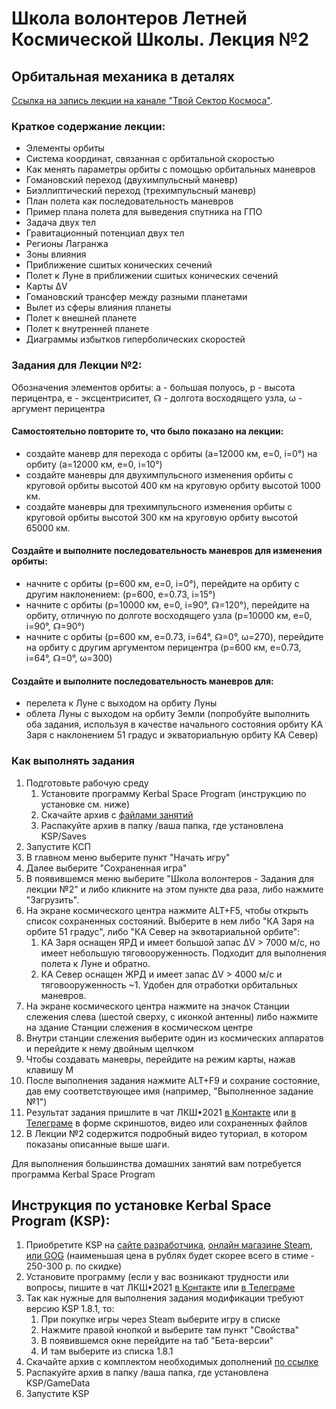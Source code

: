 # Школа волонтеров Летней Космической Школы. Лекция №2
## Орбитальная механика в деталях

[Ссылка на запись лекции на канале "Твой Сектор Космоса"](https://www.youtube.com/watch?v=CM8A39ABGeU).

### Краткое содержание лекции:
* Элементы орбиты
* Система координат, связанная с орбитальной скоростью
* Как менять параметры орбиты с помощью орбитальных маневров
* Гомановский переход (двухимпульсный маневр)
* Биэллиптический переход (трехимпульсный маневр)
* План полета как последовательность маневров
* Пример плана полета для выведения спутника на ГПО
* Задача двух тел
* Гравитационный потенциал двух тел
* Регионы Лагранжа
* Зоны влияния
* Приближение сшитых конических сечений
* Полет к Луне в приближении сшитых конических сечений
* Карты ΔV
* Гомановский трансфер между разными планетами
* Вылет из сферы влияния планеты
* Полет к внешней планете
* Полет к внутренней планете
* Диаграммы избытков гиперболических скоростей

### Задания для Лекции №2:
Обозначения элементов орбиты:
а - большая полуось,
р - высота перицентра,
e - эксцентриситет,
☊ - долгота восходящего узла,
ω - аргумент перицентра

#### Самостоятельно повторите то, что было показано на лекции:
* создайте маневр для перехода с орбиты (a=12000 км, e=0, i=0°) на орбиту (a=12000 км, e=0, i=10°)
* создайте маневры для двухимпульсного изменения орбиты с круговой орбиты высотой 400 км на круговую орбиту высотой 1000 км.
* создайте маневры для трехимпульсного изменения орбиты с круговой орбиты высотой 300 км на круговую орбиту высотой 65000 км.

#### Создайте и выполните последовательность маневров для изменения орбиты:
* начните с орбиты (p=600 км, e=0, i=0°), перейдите на орбиту с другим наклонением: (p=600, e=0.73, i=15°) 
* начните с орбиты (p=10000 км, e=0, i=90°, ☊=120°), перейдите на орбиту, отличную по долготе восходящего узла (p=10000 км, e=0, i=90°, ☊=90°)
* начните с орбиты (p=600 км, e=0.73, i=64°, ☊=0°, ω=270), перейдите на орбиту с другим аргументом перицентра (p=600 км, e=0.73, i=64°, ☊=0°, ω=300)

#### Создайте и выполните последовательность маневров для:
* перелета к Луне с выходом на орбиту Луны
* облета Луны с выходом на орбиту Земли
(попробуйте выполнить оба задания, используя в качестве начального состояния орбиту КА Заря с наклонением 51 градус и экваториальную орбиту КА Север)

### Как выполнять задания

1. Подготовьте рабочую среду
   1. Установите программу Kerbal Space Program (инструкцию по установке см. ниже) 
   2. Cкачайте архив с [файлами занятий](https://github.com/1greywind/space-school-volunteer/raw/master/Лекция%20№2/Школа_волонтеров_Задания_для_лекции_№2.zip)
   3. Распакуйте архив в папку /ваша папка, где установлена KSP/Saves
2. Запустите КСП
3. В главном меню выберите пункт "Начать игру"
4. Далее выберите "Сохраненная игра"
5. В появившемся меню выберите "Школа волонтеров - Задания для лекции №2" и либо кликните на этом пункте два раза, либо нажмите "Загрузить".
6. На экране космического центра нажмите ALT+F5, чтобы открыть список сохраненных состояний. Выберите в нем либо
   "КА Заря на орбите 51 градус", либо "КА Север на эквотариальной орбите":
   1. КА Заря оснащен ЯРД и имеет большой запас ΔV > 7000 м/с, но имеет небольшую тяговооруженность. Подходит для выполнения полета к Луне и обратно.
   2. КА Север оснащен ЖРД и имеет запас ΔV > 4000 м/с и тяговооруженность ~1. Удобен для отработки орбитальных маневров.
7. На экране космического центра нажмите на значок Станции слежения слева (шестой сверху, с иконкой антенны)
   либо нажмите на здание Станции слежения в космическом центре
8. Внутри станции слежения выберите один из космических аппаратов и перейдите к нему двойным щелчком
9. Чтобы создавать маневры, перейдите на режим карты, нажав клавишу М
10. После выполнения задания нажмите ALT+F9 и сохрание состояние, дав ему соответствующее имя (например, "Выполненное задание №1")
11. Результат задания пришлите в чат ЛКШ•2021 [в Контакте](https://vk.me/join/AJQ1d_3CuBfywdM9wDb9kgNs)
    или [в Телеграме](https://t.me/space_school_chat) в форме скриншотов, видео или сохраненных файлов
12. В Лекции №2 содержится подробный видео туториал, в котором показаны описанные выше шаги.


Для выполнения большинства домашних занятий вам потребуется программа Kerbal Space Program

## Инструкция по установке Kerbal Space Program (KSP):
1. Приобретите KSP на
    [сайте разработчика](https://www.kerbalspaceprogram.com/store/),
    [онлайн магазине Steam](https://store.steampowered.com/app/220200/Kerbal_Space_Program/),
    [или GOG](https://www.gog.com/game/kerbal_space_program)
    (наименьшая цена в рублях будет скорее всего в стиме - 250-300 р. по скидке)
2. Установите программу (если у вас возникают трудности или вопросы,
   пишите в чат ЛКШ•2021 [в Контакте](https://vk.me/join/AJQ1d_3CuBfywdM9wDb9kgNs)
   или [в Телеграме](https://t.me/space_school_chat)
3. Так как нужные для выполнения задания модификации требуют версию KSP 1.8.1, то:
    1. При покупке игры через Steam выберите игру в списке
    2. Нажмите правой кнопкой и выберите там пункт "Свойства"
    3. В появившемся окне перейдите на таб "Бета-версии"
    4. И там выберите из списка 1.8.1 
4. Скачайте архив с комплектом необходимых дополнений [по ссылке](http://spaceprogram.ru/GameData-LKSH-2020-volunteer-modpack.zip)
5. Распакуйте архив в папку /ваша папка, где установлена KSP/GameData
6. Запустите KSP


